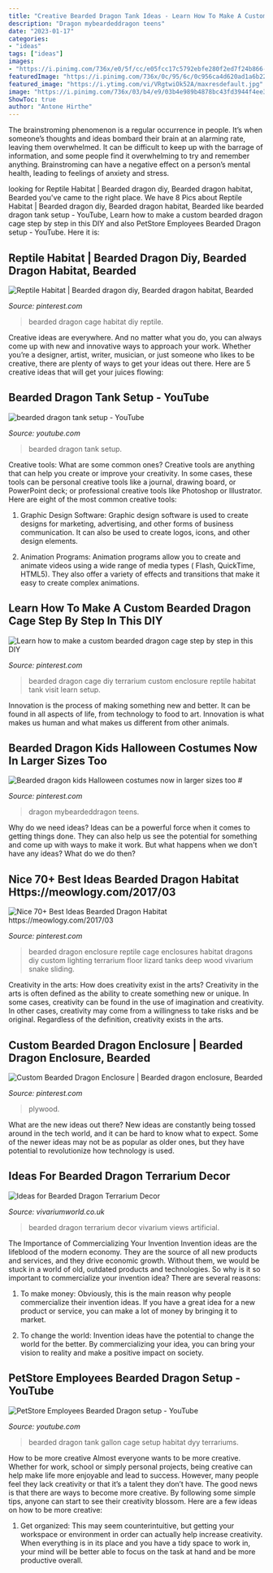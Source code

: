 ```yaml
---
title: "Creative Bearded Dragon Tank Ideas - Learn How To Make A Custom Bearded Dragon Cage Step By Step In This Diy"
description: "Dragon mybeardeddragon teens"
date: "2023-01-17"
categories:
- "ideas"
tags: ["ideas"]
images:
- "https://i.pinimg.com/736x/e0/5f/cc/e05fcc17c5792ebfe280f2ed7f24b866--bearded-dragon-cage-bearded-dragon-habitat.jpg"
featuredImage: "https://i.pinimg.com/736x/0c/95/6c/0c956ca4d620ad1a6b2217b4c9c57abd.jpg"
featured_image: "https://i.ytimg.com/vi/VRgtwiOk52A/maxresdefault.jpg"
image: "https://i.pinimg.com/736x/03/b4/e9/03b4e989b4878bc43fd3944f4ee3762c.jpg"
ShowToc: true
author: "Antone Hirthe"
---
```



The brainstroming phenomenon is a regular occurrence in people. It’s when someone’s thoughts and ideas bombard their brain at an alarming rate, leaving them overwhelmed. It can be difficult to keep up with the barrage of information, and some people find it overwhelming to try and remember anything. Brainstroming can have a negative effect on a person’s mental health, leading to feelings of anxiety and stress.

	

		
looking for Reptile Habitat | Bearded dragon diy, Bearded dragon habitat, Bearded you've came to the right place. We have 8 Pics about Reptile Habitat | Bearded dragon diy, Bearded dragon habitat, Bearded like bearded dragon tank setup - YouTube, Learn how to make a custom bearded dragon cage step by step in this DIY and also PetStore Employees Bearded Dragon setup - YouTube. Here it is:
		
    
## Reptile Habitat | Bearded Dragon Diy, Bearded Dragon Habitat, Bearded

<img loading=lazy src="https://i.pinimg.com/736x/e0/5f/cc/e05fcc17c5792ebfe280f2ed7f24b866--bearded-dragon-cage-bearded-dragon-habitat.jpg" onerror="this.onerror=null;this.src='https://tse2.mm.bing.net/th?id=OIP.YXq1eu0WKb6awVP5AQimpgHaFT&amp;pid=15.1';" alt="Reptile Habitat | Bearded dragon diy, Bearded dragon habitat, Bearded">

_Source: pinterest.com_

>bearded dragon cage habitat diy reptile. 

	

Creative ideas are everywhere. And no matter what you do, you can always come up with new and innovative ways to approach your work. Whether you’re a designer, artist, writer, musician, or just someone who likes to be creative, there are plenty of ways to get your ideas out there. Here are 5 creative ideas that will get your juices flowing: 

    
## Bearded Dragon Tank Setup - YouTube

<img loading=lazy src="https://i.ytimg.com/vi/VRgtwiOk52A/maxresdefault.jpg" onerror="this.onerror=null;this.src='https://tse3.mm.bing.net/th?id=OIP.YRpRIcUqq9bDM5wEa3xtBQHaEK&amp;pid=15.1';" alt="bearded dragon tank setup - YouTube">

_Source: youtube.com_

>bearded dragon tank setup. 

	

Creative tools: What are some common ones?
Creative tools are anything that can help you create or improve your creativity. In some cases, these tools can be personal creative tools like a journal, drawing board, or PowerPoint deck; or professional creative tools like Photoshop or Illustrator. Here are eight of the most common creative tools:
1. Graphic Design Software: Graphic design software is used to create designs for marketing, advertising, and other forms of business communication. It can also be used to create logos, icons, and other design elements.

2. Animation Programs: Animation programs allow you to create and animate videos using a wide range of media types ( Flash, QuickTime, HTML5). They also offer a variety of effects and transitions that make it easy to create complex animations.


    
## Learn How To Make A Custom Bearded Dragon Cage Step By Step In This DIY

<img loading=lazy src="https://i.pinimg.com/736x/03/b4/e9/03b4e989b4878bc43fd3944f4ee3762c.jpg" onerror="this.onerror=null;this.src='https://tse3.mm.bing.net/th?id=OIP.W6twmRpVv9JzoPe6UQHd7wHaE8&amp;pid=15.1';" alt="Learn how to make a custom bearded dragon cage step by step in this DIY">

_Source: pinterest.com_

>bearded dragon cage diy terrarium custom enclosure reptile habitat tank visit learn setup. 

	

Innovation is the process of making something new and better. It can be found in all aspects of life, from technology to food to art. Innovation is what makes us human and what makes us different from other animals.

    
## Bearded Dragon Kids Halloween Costumes Now In Larger Sizes Too #

<img loading=lazy src="https://i.pinimg.com/originals/a2/d8/33/a2d83358a6eb9c4b1bcc30ff9f0d382b.jpg" onerror="this.onerror=null;this.src='https://tse3.mm.bing.net/th?id=OIP.TeRbIUQvlZPP_eJiBz7VKAHaKW&amp;pid=15.1';" alt="Bearded dragon kids Halloween costumes now in larger sizes too #">

_Source: pinterest.com_

>dragon mybeardeddragon teens. 

	

Why do we need ideas?
Ideas can be a powerful force when it comes to getting things done. They can also help us see the potential for something and come up with ways to make it work. But what happens when we don't have any ideas? What do we do then?

    
## Nice 70+ Best Ideas Bearded Dragon Habitat Https://meowlogy.com/2017/03

<img loading=lazy src="https://i.pinimg.com/736x/61/ee/4c/61ee4cb03334c3b70f2d076538531fdf--bearded-dragon-habitat-bearded-dragon-cage-diy.jpg" onerror="this.onerror=null;this.src='https://tse3.mm.bing.net/th?id=OIP.r4kruudnzjVQ5oaoTrK-owHaFj&amp;pid=15.1';" alt="Nice 70+ Best Ideas Bearded Dragon Habitat https://meowlogy.com/2017/03">

_Source: pinterest.com_

>bearded dragon enclosure reptile cage enclosures habitat dragons diy custom lighting terrarium floor lizard tanks deep wood vivarium snake sliding. 

	

Creativity in the arts: How does creativity exist in the arts?
Creativity in the arts is often defined as the ability to create something new or unique. In some cases, creativity can be found in the use of imagination and creativity. In other cases, creativity may come from a willingness to take risks and be original. Regardless of the definition, creativity exists in the arts.

    
## Custom Bearded Dragon Enclosure | Bearded Dragon Enclosure, Bearded

<img loading=lazy src="https://i.pinimg.com/736x/0c/95/6c/0c956ca4d620ad1a6b2217b4c9c57abd.jpg" onerror="this.onerror=null;this.src='https://tse2.mm.bing.net/th?id=OIP.8xgIkYLJyFzgb0drUUJq3gHaEK&amp;pid=15.1';" alt="Custom Bearded Dragon Enclosure | Bearded dragon enclosure, Bearded">

_Source: pinterest.com_

>plywood. 

	

What are the new ideas out there?
New ideas are constantly being tossed around in the tech world, and it can be hard to know what to expect. Some of the newer ideas may not be as popular as older ones, but they have potential to revolutionize how technology is used.

    
## Ideas For Bearded Dragon Terrarium Decor

<img loading=lazy src="http://vivariumworld.co.uk/wp-content/uploads/2017/04/bd-viv2.jpg" onerror="this.onerror=null;this.src='https://tse2.mm.bing.net/th?id=OIP.smUPei529x731J7vFPiA_gHaEF&amp;pid=15.1';" alt="Ideas for Bearded Dragon Terrarium Decor">

_Source: vivariumworld.co.uk_

>bearded dragon terrarium decor vivarium views artificial. 

	

The Importance of Commercializing Your Invention
Invention ideas are the lifeblood of the modern economy. They are the source of all new products and services, and they drive economic growth. Without them, we would be stuck in a world of old, outdated products and technologies.
So why is it so important to commercialize your invention idea? There are several reasons:

1. To make money: Obviously, this is the main reason why people commercialize their invention ideas. If you have a great idea for a new product or service, you can make a lot of money by bringing it to market.

2. To change the world: Invention ideas have the potential to change the world for the better. By commercializing your idea, you can bring your vision to reality and make a positive impact on society.


    
## PetStore Employees Bearded Dragon Setup - YouTube

<img loading=lazy src="http://i.ytimg.com/vi/dyy-_RXQTAQ/maxresdefault.jpg" onerror="this.onerror=null;this.src='https://tse1.mm.bing.net/th?id=OIP.LPCNIfbMlvXFArVOOYaUlQHaEK&amp;pid=15.1';" alt="PetStore Employees Bearded Dragon setup - YouTube">

_Source: youtube.com_

>bearded dragon tank gallon cage setup habitat dyy terrariums. 

	

How to be more creative
Almost everyone wants to be more creative. Whether for work, school or simply personal projects, being creative can help make life more enjoyable and lead to success. However, many people feel they lack creativity or that it’s a talent they don’t have. The good news is that there are ways to become more creative. By following some simple tips, anyone can start to see their creativity blossom.
Here are a few ideas on how to be more creative:

1) Get organized: This may seem counterintuitive, but getting your workspace or environment in order can actually help increase creativity. When everything is in its place and you have a tidy space to work in, your mind will be better able to focus on the task at hand and be more productive overall.

